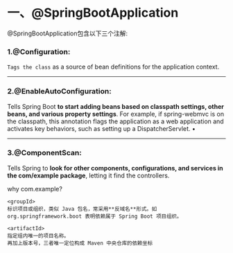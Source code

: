 # 一、@SpringBootApplication

@SpringBootApplication包含以下三个注解:

### 1.@Configuration: 
`Tags the class` as a source of bean definitions for the application context.

---
### 2.@EnableAutoConfiguration: 
Tells Spring Boot **to start adding beans based on classpath settings, other beans, and various property settings**. For example, if spring-webmvc is on the classpath, this annotation flags the application as a web application and activates key behaviors, such as setting up a DispatcherServlet.  • 

---
### 3.@ComponentScan: 
Tells Spring to **look for other components, configurations, and services in the com/example package**, letting it find the controllers.

why com.example?

```text
<groupId>
标识项目或组织，类似 Java 包名，常采用**反域名**形式。如 org.springframework.boot 表明依赖属于 Spring Boot 项目组织。

<artifactId>
指定组内唯一的项目名称。
再加上版本号，三者唯一定位构成 Maven 中央仓库的依赖坐标
```

